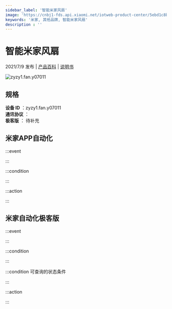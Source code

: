 ```yaml
---
sidebar_label: '智能米家风扇'
image: 'https://cnbj1-fds.api.xiaomi.net/iotweb-product-center/5ebd1c8bb87f605e6f9979d8def132ee_1625124760622.png?GalaxyAccessKeyId=AKVGLQWBOVIRQ3XLEW&Expires=9223372036854775807&Signature=T4DnK9kzwLMHFIocldVVIW/wVuA='
keywords: '米家, 其他品牌, 智能米家风扇'
description : ''
---
```

# 智能米家风扇

2021/7/9 发布 | [产品百科](https://home.mi.com/webapp/content/baike/product/index.html?model=zyzy1.fan.y07011/) | [说明书](https://home.mi.com/views/introduction.html?model=zyzy1.fan.y07011&region=cn)

![zyzy1.fan.y07011](https://cnbj1-fds.api.xiaomi.net/iotweb-product-center/5ebd1c8bb87f605e6f9979d8def132ee_1625124760622.png?GalaxyAccessKeyId=AKVGLQWBOVIRQ3XLEW&Expires=9223372036854775807&Signature=T4DnK9kzwLMHFIocldVVIW/wVuA=)

## 规格  
> 
**设备 ID** ：zyzy1.fan.y07011  
**通讯协议** ：  
**极客版**  ： 待补充 


## 米家APP自动化  

:::event  

:::

:::condition  

:::

:::action   

:::

## 米家自动化极客版  

:::event  

:::

:::condition  

:::

:::condition 可查询的状态条件  

:::

:::action  

:::

        

